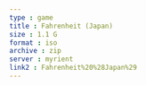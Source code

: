 ```yaml
---
type : game
title : Fahrenheit (Japan)
size : 1.1 G
format : iso
archive : zip
server : myrient
link2 : Fahrenheit%20%28Japan%29
---
```


